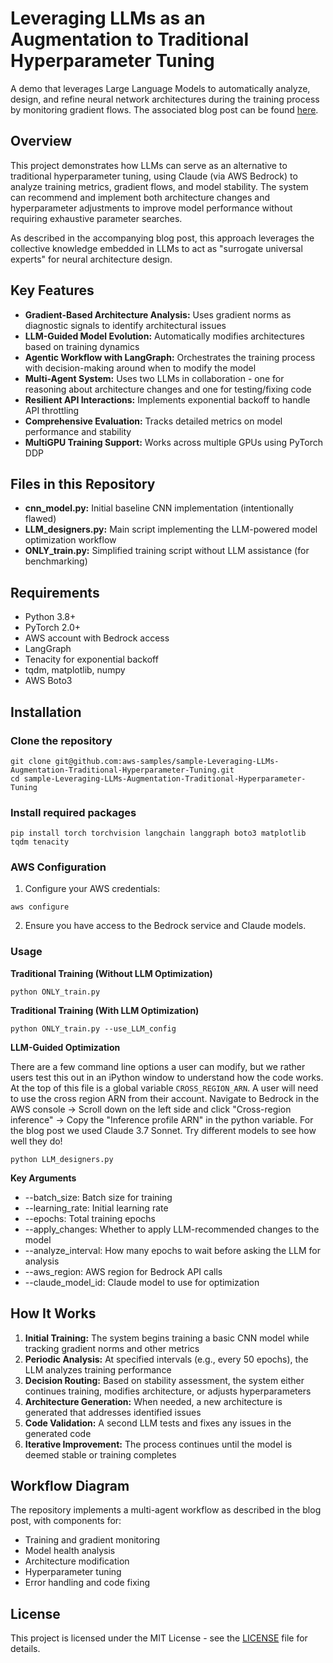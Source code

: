 # Leveraging LLMs as an Augmentation to Traditional Hyperparameter Tuning

A demo that leverages Large Language Models to automatically analyze, design, and refine neural network architectures during the training process by monitoring gradient flows. The associated blog post can be found [here](google.com).

## Overview
This project demonstrates how LLMs can serve as an alternative to traditional hyperparameter tuning, using Claude (via AWS Bedrock) to analyze training metrics, gradient flows, and model stability. The system can recommend and implement both architecture changes and hyperparameter adjustments to improve model performance without requiring exhaustive parameter searches.

As described in the accompanying blog post, this approach leverages the collective knowledge embedded in LLMs to act as "surrogate universal experts" for neural architecture design.

## Key Features

* **Gradient-Based Architecture Analysis:** Uses gradient norms as diagnostic signals to identify architectural issues
* **LLM-Guided Model Evolution:** Automatically modifies architectures based on training dynamics
* **Agentic Workflow with LangGraph:** Orchestrates the training process with decision-making around when to modify the model
* **Multi-Agent System:** Uses two LLMs in collaboration - one for reasoning about architecture changes and one for testing/fixing code
* **Resilient API Interactions:** Implements exponential backoff to handle API throttling
* **Comprehensive Evaluation:** Tracks detailed metrics on model performance and stability
* **MultiGPU Training Support:** Works across multiple GPUs using PyTorch DDP


## Files in this Repository

* **cnn_model.py:** Initial baseline CNN implementation (intentionally flawed)
* **LLM_designers.py:** Main script implementing the LLM-powered model optimization workflow
* **ONLY_train.py:** Simplified training script without LLM assistance (for benchmarking)

## Requirements
* Python 3.8+
* PyTorch 2.0+
* AWS account with Bedrock access
* LangGraph
* Tenacity for exponential backoff
* tqdm, matplotlib, numpy
* AWS Boto3

## Installation

### Clone the repository

```
git clone git@github.com:aws-samples/sample-Leveraging-LLMs-Augmentation-Traditional-Hyperparameter-Tuning.git
cd sample-Leveraging-LLMs-Augmentation-Traditional-Hyperparameter-Tuning
```

### Install required packages

```
pip install torch torchvision langchain langgraph boto3 matplotlib tqdm tenacity
```

### AWS Configuration

1. Configure your AWS credentials:
```
aws configure
```
2. Ensure you have access to the Bedrock service and Claude models.

### Usage

**Traditional Training (Without LLM Optimization)**
```
python ONLY_train.py 
```

**Traditional Training (With LLM Optimization)**
```
python ONLY_train.py --use_LLM_config
```

**LLM-Guided Optimization**

There are a few command line options a user can modify, but we rather users test this out in an iPython window to understand how the code works. At the top of this file is a global variable ```CROSS_REGION_ARN```.  A user will need to use the cross region ARN from their account. Navigate to Bedrock in the AWS console -> Scroll down on the left side and click "Cross-region inference" -> Copy the "Inference profile ARN" in the python variable. For the blog post we used Claude 3.7 Sonnet. Try different models to see how well they do!

```
python LLM_designers.py 
```

**Key Arguments**
* --batch_size: Batch size for training
* --learning_rate: Initial learning rate
* --epochs: Total training epochs
* --apply_changes: Whether to apply LLM-recommended changes to the model
* --analyze_interval: How many epochs to wait before asking the LLM for analysis
* --aws_region: AWS region for Bedrock API calls
* --claude_model_id: Claude model to use for optimization

## How It Works

1. **Initial Training:** The system begins training a basic CNN model while tracking gradient norms and other metrics
2. **Periodic Analysis:** At specified intervals (e.g., every 50 epochs), the LLM analyzes training performance
3. **Decision Routing:** Based on stability assessment, the system either continues training, modifies architecture, or adjusts hyperparameters
4. **Architecture Generation:** When needed, a new architecture is generated that addresses identified issues
5. **Code Validation:** A second LLM tests and fixes any issues in the generated code
6. **Iterative Improvement:** The process continues until the model is deemed stable or training completes

## Workflow Diagram
The repository implements a multi-agent workflow as described in the blog post, with components for:

* Training and gradient monitoring
* Model health analysis
* Architecture modification
* Hyperparameter tuning
* Error handling and code fixing

## License

This project is licensed under the MIT License - see the [LICENSE](LICENSE.txt) file for details.